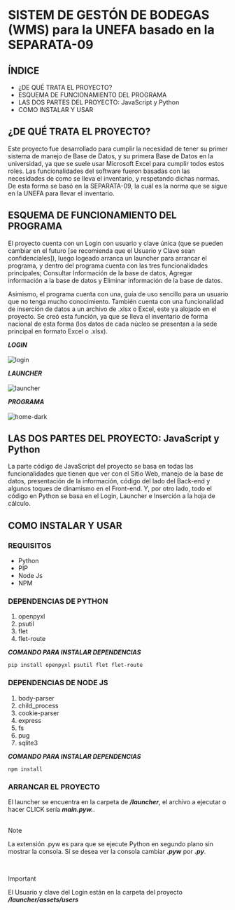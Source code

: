 <h1>SISTEM DE GESTÓN DE BODEGAS (WMS) para la UNEFA basado en la SEPARATA-09</h1>

<h2>ÍNDICE</h2>
<ul>
	<li>¿DE QUÉ TRATA EL PROYECTO?</li>
	<li>ESQUEMA DE FUNCIONAMIENTO DEL PROGRAMA</li>
	<li>LAS DOS PARTES DEL PROYECTO: JavaScript y Python</li>
	<li>COMO INSTALAR Y USAR</li>
</ul>

<h2>¿DE QUÉ TRATA EL PROYECTO?</h2>

Este proyecto fue desarrollado para cumplir la necesidad de tener su primer sistema de manejo de Base de Datos, y su primera Base de Datos en la universidad, ya que se suele usar Microsoft Excel para cumplir todos estos roles. Las funcionalidades del software fueron basadas con las necesidades de como se lleva el inventario, y respetando dichas normas. De esta forma se basó en la SEPARATA-09, la cuál es la norma que se sigue en la UNEFA para llevar el inventario.

<h2>ESQUEMA DE FUNCIONAMIENTO DEL PROGRAMA</h2>

El proyecto cuenta con un Login con usuario y clave única (que se pueden cambiar en el futuro [se recomienda que el Usuario y Clave sean confidenciales]), luego logeado arranca un launcher para arrancar el programa, y dentro del programa cuenta con las tres funcionalidades principales; Consultar Información de la base de datos, Agregar información a la base de datos y Eliminar información de la base de datos. 

Asimismo, el programa cuenta con una, guía de uso sencillo para un usuario que no tenga mucho conocimiento. También cuenta con una funcionalidad de inserción de datos a un archivo de .xlsx o Excel, este ya alojado en el proyecto. Se creó esta función, ya que se lleva el inventario de forma nacional de esta forma (los datos de cada núcleo se presentan a la sede principal en formato Excel o .xlsx).

<em><strong>LOGIN</strong></em>
<br>
<br>
![login](https://github.com/kyablonkis/unefa-wms/assets/147773213/c14c85df-936d-459b-9d51-5803b7fe5d32)

<em><strong>LAUNCHER</strong></em>
<br>
<br>
![launcher](https://github.com/kyablonkis/unefa-wms/assets/147773213/0d9b5cd6-95d2-4d8e-9fdd-2c5420a00dd9)

<em><strong>PROGRAMA</strong></em>
<br>
<br>
![home-dark](https://github.com/kyablonkis/unefa-wms/assets/147773213/d087a7f1-7c6d-4b3d-88e3-6af2501678c1)

<h2>LAS DOS PARTES DEL PROYECTO: JavaScript y Python</h2>

La parte código de JavaScript del proyecto se basa en todas las funcionalidades que tienen que ver con el Sitio Web, manejo de la base de datos, presentación de la información, código del lado del Back-end y algunos toques de dinamismo en el Front-end. Y, por otro lado, todo el código en Python se basa en el Login, Launcher e Inserción a la hoja de cálculo.

<h2>COMO INSTALAR Y USAR</h2>
<h3>REQUISITOS</h3>
<ul>
	<li>Python</li>
	<li>PIP</li>
	<li>Node Js</li>
	<li>NPM</li>
</ul>
<h3>DEPENDENCIAS DE PYTHON</h3>
<ol>
	<li>openpyxl</li>
	<li>psutil</li>
	<li>flet</li>
	<li>flet-route</li>
</ol>

<em><strong>COMANDO PARA INSTALAR DEPENDENCIAS</strong></em>

	pip install openpyxl psutil flet flet-route
	 
<h3>DEPENDENCIAS DE NODE JS</h3>
<ol>
	<li>body-parser</li>
	<li>child_process</li>
	<li>cookie-parser</li>
	<li>express</li>
	<li>fs</li>
	<li>pug</li>
	<li>sqlite3</li>
</ol>

<em><strong>COMANDO PARA INSTALAR DEPENDENCIAS</strong></em>

	npm install

<h3>ARRANCAR EL PROYECTO</h2>

El launcher se encuentra en la carpeta de <em><strong>/launcher</strong></em>, el archivo a ejecutar o hacer CLICK sería <em><strong>main.pyw.</strong></em>.
<br>
<br>

> [!NOTE]
> La extensión .pyw es para que se ejecute Python en segundo plano sin mostrar la consola. Sí se desea ver la consola cambiar <em><strong>.pyw</strong></em> por <em><strong>.py</strong></em>.

<br>

> [!IMPORTANT]
> El Usuario y clave del Login están en la carpeta del proyecto <em><strong>/launcher/assets/users</strong></em>
